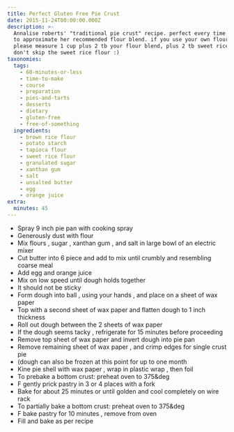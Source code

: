 ```yaml
---
title: Perfect Gluten Free Pie Crust
date: 2015-11-24T00:00:00.000Z
description: >-
  Annalise roberts' "traditional pie crust" recipe. perfect every time.  i tried
  to approximate her recommended flour blend. if you use your own flour blend
  please measure 1 cup plus 2 tb your flour blend, plus 2 tb sweet rice flour.
  don't skip the sweet rice flour :)
taxonomies:
  tags:
    - 60-minutes-or-less
    - time-to-make
    - course
    - preparation
    - pies-and-tarts
    - desserts
    - dietary
    - gluten-free
    - free-of-something
  ingredients:
    - brown rice flour
    - potato starch
    - tapioca flour
    - sweet rice flour
    - granulated sugar
    - xanthan gum
    - salt
    - unsalted butter
    - egg
    - orange juice
extra:
  minutes: 45
---
```

 - Spray 9 inch pie pan with cooking spray
 - Generously dust with flour
 - Mix flours , sugar , xanthan gum , and salt in large bowl of an electric mixer
 - Cut butter into 6 piece and add to mix until crumbly and resembling coarse meal
 - Add egg and orange juice
 - Mix on low speed until dough holds together
 - It should not be sticky
 - Form dough into ball , using your hands , and place on a sheet of wax paper
 - Top with a second sheet of wax paper and flatten dough to 1 inch thickness
 - Roll out dough between the 2 sheets of wax paper
 - If the dough seems tacky , refrigerate for 15 minutes before proceeding
 - Remove top sheet of wax paper and invert dough into pie pan
 - Remove remaining sheet of wax paper , and crimp edges for single crust pie
 - (dough can also be frozen at this point for up to one month
 - Kine pie shell with wax paper , wrap in plastic wrap , then foil
 - To prebake a bottom crust: preheat oven to 375&deg
 - F gently prick pastry in 3 or 4 places with a fork
 - Bake for about 25 minutes or until golden and cool completely on wire rack
 - To partially bake a bottom crust: preheat oven to 375&deg
 - F bake pastry for 10 minutes , remove from oven
 - Fill and bake as per recipe

